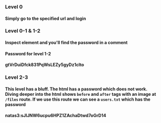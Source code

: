 ### Level 0
#### Simply go to the specified url and login

### Level 0-1 & 1-2
#### Inspect element and you'll find the password in a comment
#### Password for level 1-2
#### gtVrDuiDfck831PqWsLEZy5gyDz1clto

### Level 2-3
#### This level has a bluff. The html has a password which does not work. Diving deeper into the html shows `before` and `after` tags with an image at `/files` route. If we use this route we can see a `users.txt` which has the password
#### natas3:sJIJNW6ucpu6HPZ1ZAchaDtwd7oGrD14
